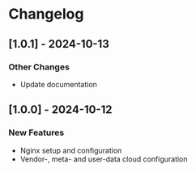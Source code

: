 # Changelog

## [1.0.1] - 2024-10-13

### Other Changes

- Update documentation

## [1.0.0] - 2024-10-12

### New Features

- Nginx setup and configuration
- Vendor-, meta- and user-data cloud configuration
